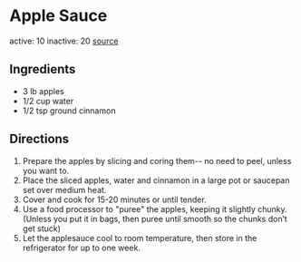 # Apple Sauce
active: 10
inactive: 20
[source](https://lifemadesimplebakes.com/homemade-unsweetened-applesauce/)
## Ingredients
* 3 lb apples
* 1/2 cup water
* 1/2 tsp ground cinnamon
## Directions
1. Prepare the apples by slicing and coring them-- no need to peel, unless you want to.
2. Place the sliced apples, water and cinnamon in a large pot or saucepan set over medium heat.
3. Cover and cook for 15-20 minutes or until tender.
4. Use a food processor to "puree" the apples, keeping it slightly chunky. (Unless you put it in bags, then puree until smooth so the chunks don’t get stuck)
5. Let the applesauce cool to room temperature, then store in the refrigerator for up to one week.

